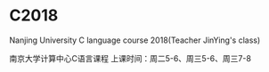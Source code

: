# C2018
Nanjing University C language course 2018(Teacher JinYing's class)

南京大学计算中心C语言课程
上课时间：周二5-6、周三5-6、周三7-8
